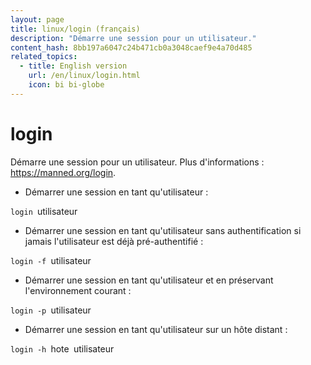 ```yaml
---
layout: page
title: linux/login (français)
description: "Démarre une session pour un utilisateur."
content_hash: 8bb197a6047c24b471cb0a3048caef9e4a70d485
related_topics:
  - title: English version
    url: /en/linux/login.html
    icon: bi bi-globe
---
```

# login

Démarre une session pour un utilisateur.
Plus d'informations : <https://manned.org/login>.

- Démarrer une session en tant qu'utilisateur :

`login `<span class="tldr-var badge badge-pill bg-dark-lm bg-white-dm text-white-lm text-dark-dm font-weight-bold">utilisateur</span>

- Démarrer une session en tant qu'utilisateur sans authentification si jamais l'utilisateur est déjà pré-authentifié :

`login -f `<span class="tldr-var badge badge-pill bg-dark-lm bg-white-dm text-white-lm text-dark-dm font-weight-bold">utilisateur</span>

- Démarrer une session en tant qu'utilisateur et en préservant l'environnement courant :

`login -p `<span class="tldr-var badge badge-pill bg-dark-lm bg-white-dm text-white-lm text-dark-dm font-weight-bold">utilisateur</span>

- Démarrer une session en tant qu'utilisateur sur un hôte distant :

`login -h `<span class="tldr-var badge badge-pill bg-dark-lm bg-white-dm text-white-lm text-dark-dm font-weight-bold">hote</span>` `<span class="tldr-var badge badge-pill bg-dark-lm bg-white-dm text-white-lm text-dark-dm font-weight-bold">utilisateur</span>
